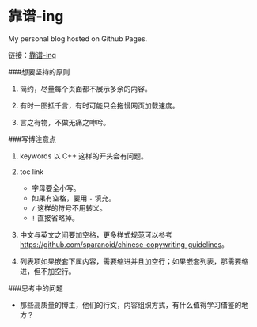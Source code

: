 靠谱-ing
=================

My personal blog hosted on Github Pages.

链接：[靠谱-ing](http://www.mazhuang.org)

###想要坚持的原则

1. 简约，尽量每个页面都不展示多余的内容。

2. 有时一图抵千言，有时可能只会拖慢网页加载速度。

3. 言之有物，不做无痛之呻吟。

###写博注意点

1. keywords 以 C++ 这样的开头会有问题。

1. toc link
    * 字母要全小写。
    * 如果有空格，要用 `-` 填充。
    * `/` 这样的符号不用转义。
    * `!` 直接省略掉。

1. 中文与英文之间要加空格，更多样式规范可以参考 <https://github.com/sparanoid/chinese-copywriting-guidelines>。

1. 列表项如果嵌套下属内容，需要缩进并且加空行；如果嵌套列表，那需要缩进，但不加空行。

###思考中的问题

* 那些高质量的博主，他们的行文，内容组织方式，有什么值得学习借鉴的地方？

